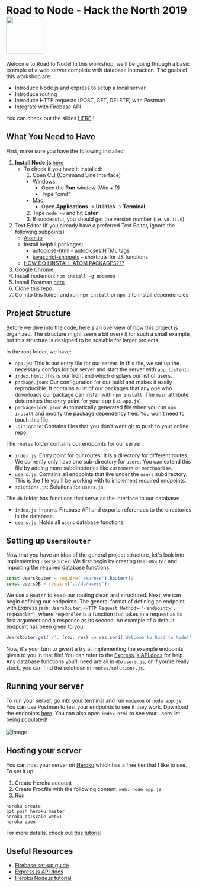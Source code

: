 # Road to Node - Hack the North 2019 <img src="https://upload.wikimedia.org/wikipedia/commons/thumb/d/d9/Node.js_logo.svg/2000px-Node.js_logo.svg.png" width="100px">

Welcome to Road to Node!  In this workshop, we'll be going through a basic example of a web server complete with database interaction.  The goals of this workshop are:
- Introduce Node.js and express to setup a local server
- Introduce routing
- Introduce HTTP requests (POST, GET, DELETE) with Postman
- Integrate with Firebase API

You can check out the slides [HERE](https://docs.google.com/presentation/d/1Gufz0Yj0IhMx1XAN_nYnROz7aKQpFEUgS9qzlq-ATf0/edit?usp=sharing)!!

## What You Need to Have
First, make sure you have the following installed:
1. **Install Node.js** [here](https://nodejs.org/en/)
    - To check if you have it installed:
      1. Open CLI (Command Line Interface)
        - Windows:
          - Open the **Run** window (Win + R)
          - Type "cmd"
        - Mac:
          - Open **Applications** -> **Utilities** -> **Terminal**
      2. Type ```node -v``` and hit **Enter**
      3. If successful, you should get the version number (i.e. ```v8.11.0```)
2. Text Editor (If you already have a preferred Text Editor, ignore the following subpoints)
    - [Atom.io](https://atom.io/)
    - Install helpful packages:
      - [autoclose-html](https://atom.io/packages/autoclose-html) - autocloses HTML tags
      - [javascript-snippets](https://atom.io/packages/javascript-snippets) - shortcuts for JS functions
    - [HOW DO I INSTALL ATOM PACKAGES???](http://flight-manual.atom.io/using-atom/sections/atom-packages/)
3. [Google Chrome](https://www.google.ca/chrome/browser/desktop/index.html)
4. Install nodemon: ```npm install -g nodemon```
5. Install Postman [here](https://www.getpostman.com/downloads/)
6. Clone this repo.
7. Go into this folder and run `npm install` or `npm i` to install dependencies

## Project Structure
Before we dive into the code, here's an overview of how this project is organized.  The structure might seem a bit overkill for such a small example, but this structure is designed to be scalable for larger projects.

In the root folder, we have:
- `app.js`: This is our entry file for our server.  In this file, we set up the necessary configs for our server and start the server with `app.listen()`.
- `index.html`: This is our front end which displays our list of users.
- `package.json`:  Our configuration for our build and makes it easily reproducible.  It contains a list of our packages that any one who downloads our package can install with `npm install`.  The `main` attribute determines the entry point for your app (i.e. `app.js`).
- `package-lock.json`: Automatically generated file when you run `npm install` and modify the package dependency tree.  You won't need to touch this file.
- `.gitignore`: Contains files that you don't want git to push to your online repo.

The `routes` folder contains our endpoints for our server:
- `index.js`: Entry point for our routes.  It is a directory for different routes.  We currently only have one sub-directory for `users`.  You can extend this file by adding more subdirectories like `customers` or `merchandise`.
- `users.js`: Contains all endpoints that live under the `users` subdirectory.  This is the file you'll be working with to implement required endpoints.
- `solutions.js`: Solutions for `users.js`.

The `db` folder has functions that serve as the interface to our database:
- `index.js`: Imports Firebase API and exports references to the directories in the database.
- `users.js`: Holds all `users` database functions.

## Setting up `UsersRouter`
Now that you have an idea of the general project structure, let's look into implementing `UsersRouter`.  We first begin by creating `UsersRouter` and importing the required database functions:
```javascript
const UsersRouter = require('express').Router();
const usersDB = require('../db/users');
```
We use a `Router` to keep our routing clean and structured.  Next, we can begin defining our endpoints. The general format of defining an endpoint with Express.js is: `UsersRouter.<HTTP Request Method>('<endpoint>', reqHandler)`, where `reqHandler` is a function that takes in a request as its first argument and a response as its second.  An example of a default endpoint has been given to you:
```javascript
UsersRouter.get('/', (req, res) => res.send('Welcome to Road to Node!'));
```
Now, it's your turn to give it a try at implementing the example endpoints given to you in that file!  You can refer to the [Express.js API docs](https://expressjs.com/en/5x/api.html#req) for help.  Any database functions you'll need are all in `db/users.js`, or if you're really stuck, you can find the solutiosn in `routes/solutions.js`.

## Running your server
To run your server, go into your terminal and run `nodemon` or `node app.js`.  You can use Postman to test your endpoints to see if they work.  Download the endpoints [here](https://tinyurl.com/yym6x9bk).  You can also open `index.html` to see your users list being populated!
<br />
<br />
![image](https://user-images.githubusercontent.com/19257435/64902885-bf490300-d67d-11e9-96d2-4cea9fd7891f.png)
<br />

## Hosting your server
You can host your server on [Heroku](heroku.com) which has a free tier that I like to use. To set it up:
1. Create Heroku account
2. Create Procfile with the following content: `web: node app.js`
3. Run:
```
heroku create
git push heroku master
heroku ps:scale web=1
heroku open
```
For more details, check out [this tutorial](https://devcenter.heroku.com/articles/getting-started-with-nodejs).


## Useful Resources
- [Firebase set-up guide](https://firebase.google.com/docs/admin/setup)
- [Express.js API docs](https://expressjs.com/en/5x/api.html#req)
- [Heroku Node.js tutorial](https://devcenter.heroku.com/articles/getting-started-with-nodejs)
